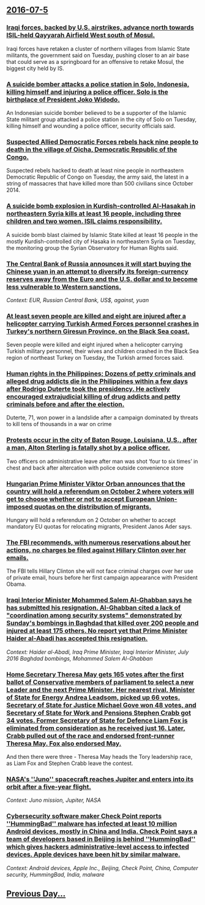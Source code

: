 ## [2016-07-5](/news/2016/07/5/index.md)

### [Iraqi forces, backed by U.S. airstrikes, advance north towards ISIL-held Qayyarah Airfield West south of Mosul. ](/news/2016/07/5/iraqi-forces-backed-by-u-s-airstrikes-advance-north-towards-isil-held-qayyarah-airfield-west-south-of-mosul.md)
Iraqi forces have retaken a cluster of northern villages from Islamic State militants, the government said on Tuesday, pushing closer to an air base that could serve as a springboard for an offensive to retake Mosul, the biggest city held by IS.

### [A suicide bomber attacks a police station in Solo, Indonesia, killing himself and injuring a  police officer. Solo is the birthplace of President Joko Widodo. ](/news/2016/07/5/a-suicide-bomber-attacks-a-police-station-in-solo-indonesia-killing-himself-and-injuring-a-police-officer-solo-is-the-birthplace-of-pres.md)
An Indonesian suicide bomber believed to be a supporter of the Islamic State militant group attacked a police station in the city of Solo on Tuesday, killing himself and wounding a police officer, security officials said.

### [Suspected Allied Democratic Forces rebels hack nine people to death in the village of Oicha, Democratic Republic of the Congo. ](/news/2016/07/5/suspected-allied-democratic-forces-rebels-hack-nine-people-to-death-in-the-village-of-oicha-democratic-republic-of-the-congo.md)
Suspected rebels hacked to death at least nine people in northeastern Democratic Republic of Congo on Tuesday, the army said, the latest in a string of massacres that have killed more than 500 civilians since October 2014.

### [A suicide bomb explosion in  Kurdish-controlled Al-Hasakah in northeastern Syria  kills at least 16 people, including three children and two women.  ISIL claims responsibility. ](/news/2016/07/5/a-suicide-bomb-explosion-in-kurdish-controlled-al-hasakah-in-northeastern-syria-kills-at-least-16-people-including-three-children-and-two.md)
A suicide bomb blast claimed by Islamic State killed at least 16 people in the mostly Kurdish-controlled city of Hasaka in northeastern Syria on Tuesday, the monitoring group the Syrian Observatory for Human Rights said.

### [The Central Bank of Russia announces it will start buying the Chinese yuan in an attempt to diversify its foreign-currency reserves away from the Euro and the U.S. dollar and to become less vulnerable to Western sanctions. ](/news/2016/07/5/the-central-bank-of-russia-announces-it-will-start-buying-the-chinese-yuan-in-an-attempt-to-diversify-its-foreign-currency-reserves-away-fro.md)
_Context: EUR, Russian Central Bank, US$, against, yuan_

### [At least seven people are killed and eight are injured after a helicopter carrying Turkish Armed Forces personnel crashes in Turkey's northern Giresun Province, on the Black Sea coast. ](/news/2016/07/5/at-least-seven-people-are-killed-and-eight-are-injured-after-a-helicopter-carrying-turkish-armed-forces-personnel-crashes-in-turkey-s-northe.md)
Seven people were killed and eight injured when a helicopter carrying Turkish military personnel, their wives and children crashed in the Black Sea region of northeast Turkey on Tuesday, the Turkish armed forces said.

### [Human rights in the Philippines; Dozens of petty criminals and alleged drug addicts die in the Philippines within a few days after Rodrigo Duterte took the presidency. He actively encouraged extrajudicial killing of drug addicts and petty criminals before and after the election. ](/news/2016/07/5/human-rights-in-the-philippines-dozens-of-petty-criminals-and-alleged-drug-addicts-die-in-the-philippines-within-a-few-days-after-rodrigo-d.md)
Duterte, 71, won power in a landslide after a campaign dominated by threats to kill tens of thousands in a war on crime

### [Protests occur in the city of Baton Rouge, Louisiana, U.S., after a man, Alton Sterling is fatally shot by a police officer. ](/news/2016/07/5/protests-occur-in-the-city-of-baton-rouge-louisiana-u-s-after-a-man-alton-sterling-is-fatally-shot-by-a-police-officer.md)
Two officers on administrative leave after man was shot ‘four to six times’ in chest and back after altercation with police outside convenience store

### [Hungarian Prime Minister Viktor Orban announces that the country will hold a referendum on October 2 where voters will get to choose whether or not to accept European Union-imposed quotas on the distribution of migrants. ](/news/2016/07/5/hungarian-prime-minister-viktor-orba-n-announces-that-the-country-will-hold-a-referendum-on-october-2-where-voters-will-get-to-choose-whethe.md)
Hungary will hold a referendum on 2 October on whether to accept mandatory EU quotas for relocating migrants, President Janos Ader says.

### [The FBI recommends, with numerous reservations about her actions, no charges be filed against Hillary Clinton over her emails. ](/news/2016/07/5/the-fbi-recommends-with-numerous-reservations-about-her-actions-no-charges-be-filed-against-hillary-clinton-over-her-emails.md)
The FBI tells Hillary Clinton she will not face criminal charges over her use of private email, hours before her first campaign appearance with President Obama.

### [Iraqi Interior Minister Mohammed Salem Al-Ghabban says he has submitted his resignation.  Al-Ghabban cited a lack of "coordination among security systems" demonstrated by Sunday's bombings in Baghdad that killed over 200 people and injured at least 175 others. No report yet that Prime Minister Haider al-Abadi has accepted this resignation.  ](/news/2016/07/5/iraqi-interior-minister-mohammed-salem-al-ghabban-says-he-has-submitted-his-resignation-al-ghabban-cited-a-lack-of-coordination-among-sec.md)
_Context: Haider al-Abadi, Iraq Prime Minister, Iraqi Interior Minister, July 2016 Baghdad bombings, Mohammed Salem Al-Ghabban_

### [Home Secretary Theresa May gets 165 votes after the first ballot of Conservative members of parliament  to select a new Leader and the next Prime Minister.  Her nearest rival,  Minister of State for Energy Andrea Leadsom, picked up 66 votes.  Secretary of State for Justice Michael Gove won 48 votes, and  Secretary of State for Work and Pensions Stephen Crabb got 34 votes. Former Secretary of State for Defence Liam Fox is eliminated from consideration as he received just 16. Later, Crabb pulled out of the race  and endorsed front-runner Theresa May. Fox also endorsed May. ](/news/2016/07/5/home-secretary-theresa-may-gets-165-votes-after-the-first-ballot-of-conservative-members-of-parliament-to-select-a-new-leader-and-the-next.md)
And then there were three - Theresa May heads the Tory leadership race, as Liam Fox and Stephen Crabb leave the contest.

### [NASA's ''Juno'' spacecraft reaches Jupiter and enters into its orbit after a five-year flight. ](/news/2016/07/5/nasa-s-juno-spacecraft-reaches-jupiter-and-enters-into-its-orbit-after-a-five-year-flight.md)
_Context: Juno mission, Jupiter, NASA_

### [Cybersecurity software maker Check Point reports  ''HummingBad'' malware has infected at least 10 million Android devices, mostly in China and India. Check Point says a team of developers based in Beijing is behind ''HummingBad'' which gives hackers administrative-level access to infected devices.  Apple devices have been hit by similar malware.  ](/news/2016/07/5/cybersecurity-software-maker-check-point-reports-hummingbad-malware-has-infected-at-least-10-million-android-devices-mostly-in-china-a.md)
_Context: Android devices, Apple Inc., Beijing, Check Point, China, Computer security, HummingBad, India, malware_

## [Previous Day...](/news/2016/07/4/index.md)

